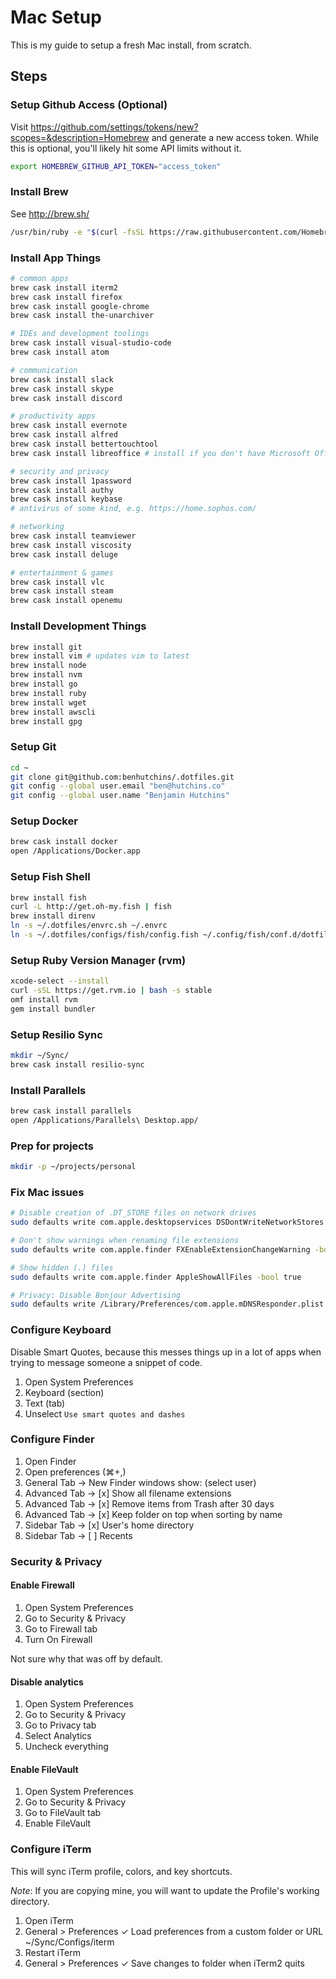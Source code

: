 # Mac Setup

This is my guide to setup a fresh Mac install, from scratch.

## Steps

### Setup Github Access (Optional)

  Visit https://github.com/settings/tokens/new?scopes=&description=Homebrew and generate a new access token. While this is optional, you'll likely hit some API limits without it.

  ```bash
  export HOMEBREW_GITHUB_API_TOKEN="access_token"
  ```

### Install Brew

  See http://brew.sh/

  ```bash
  /usr/bin/ruby -e "$(curl -fsSL https://raw.githubusercontent.com/Homebrew/install/master/install)"
  ```

### Install App Things

  ```bash
  # common apps
  brew cask install iterm2
  brew cask install firefox
  brew cask install google-chrome
  brew cask install the-unarchiver

  # IDEs and development toolings
  brew cask install visual-studio-code
  brew cask install atom

  # communication
  brew cask install slack
  brew cask install skype
  brew cask install discord

  # productivity apps
  brew cask install evernote
  brew cask install alfred
  brew cask install bettertouchtool
  brew cask install libreoffice # install if you don't have Microsoft Office for Mac

  # security and privacy
  brew cask install 1password
  brew cask install authy
  brew cask install keybase
  # antivirus of some kind, e.g. https://home.sophos.com/

  # networking
  brew cask install teamviewer
  brew cask install viscosity
  brew cask install deluge

  # entertainment & games
  brew cask install vlc
  brew cask install steam
  brew cask install openemu
  ```

### Install Development Things

  ```bash
  brew install git
  brew install vim # updates vim to latest
  brew install node
  brew install nvm
  brew install go
  brew install ruby
  brew install wget
  brew install awscli
  brew install gpg
  ```

### Setup Git

  ```bash
  cd ~
  git clone git@github.com:benhutchins/.dotfiles.git
  git config --global user.email "ben@hutchins.co"
  git config --global user.name "Benjamin Hutchins"
  ```

### Setup Docker

  ```bash
  brew cask install docker
  open /Applications/Docker.app
  ```

### Setup Fish Shell

  ```bash
  brew install fish
  curl -L http://get.oh-my.fish | fish
  brew install direnv
  ln -s ~/.dotfiles/envrc.sh ~/.envrc
  ln -s ~/.dotfiles/configs/fish/config.fish ~/.config/fish/conf.d/dotfiles.fish
  ```

### Setup Ruby Version Manager (rvm)

  ```bash
  xcode-select --install
  curl -sSL https://get.rvm.io | bash -s stable
  omf install rvm
  gem install bundler
  ```

### Setup Resilio Sync

  ```bash
  mkdir ~/Sync/
  brew cask install resilio-sync
  ```

### Install Parallels

  ```bash
  brew cask install parallels
  open /Applications/Parallels\ Desktop.app/
  ```

### Prep for projects

  ```bash
  mkdir -p ~/projects/personal
  ```

### Fix Mac issues

  ```bash
  # Disable creation of .DT_STORE files on network drives
  sudo defaults write com.apple.desktopservices DSDontWriteNetworkStores true
  
  # Don't show warnings when renaming file extensions
  sudo defaults write com.apple.finder FXEnableExtensionChangeWarning -bool false
  
  # Show hidden (.) files
  sudo defaults write com.apple.finder AppleShowAllFiles -bool true
  
  # Privacy: Disable Bonjour Advertising
  sudo defaults write /Library/Preferences/com.apple.mDNSResponder.plist NoMulticastAdvertisements -bool true
  ```

### Configure Keyboard

Disable Smart Quotes, because this messes things up in a lot of apps when trying to
message someone a snippet of code.

  1. Open System Preferences
  2. Keyboard (section)
  3. Text (tab)
  4. Unselect `Use smart quotes and dashes`

### Configure Finder

  1. Open Finder
  2. Open preferences (⌘+,)
  3. General Tab → New Finder windows show: (select user)
  4. Advanced Tab → [x] Show all filename extensions
  5. Advanced Tab → [x] Remove items from Trash after 30 days
  6. Advanced Tab → [x] Keep folder on top when sorting by name
  7. Sidebar Tab → [x] User's home directory
  8. Sidebar Tab → [ ] Recents

### Security & Privacy

#### Enable Firewall

  1. Open System Preferences
  2. Go to Security & Privacy
  3. Go to Firewall tab
  4. Turn On Firewall

Not sure why that was off by default.

#### Disable analytics

  1. Open System Preferences
  2. Go to Security & Privacy
  3. Go to Privacy tab
  4. Select Analytics
  5. Uncheck everything

#### Enable FileVault

  1. Open System Preferences
  2. Go to Security & Privacy
  3. Go to FileVault tab
  4. Enable FileVault

### Configure iTerm

This will sync iTerm profile, colors, and key shortcuts.

*Note*: If you are copying mine, you will want to update the Profile's working directory.

  1. Open iTerm
  2. General > Preferences
     ✓ Load preferences from a custom folder or URL
     ~/Sync/Configs/iterm
  3. Restart iTerm
  4. General > Preferences
     ✓ Save changes to folder when iTerm2 quits
